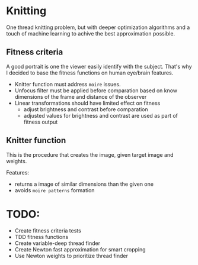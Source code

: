 # Knitting

One thread knitting problem, but with deeper optimization algorithms and a
touch of machine learning to achive the best approximation possible.

## Fitness criteria

A good portrait is one the viewer easily identify with the subject.
That's why I decided to base the fitness functions on human eye/brain features.

- Knitter function must address `moire` issues.
- Unfocus filter must be applied before comparation based on know dimensions of
  the frame and distance of the observer
- Linear transformations should have limited effect on fitness
    - adjust brightness and contrast before comparation
    - adjusted values for brightness and contrast are used as part of fitness
      output

## Knitter function

This is the procedure that creates the image, given target image and weights.

Features:

- returns a image of similar dimensions than the given one
- avoids `moire patterns` formation

# TODO:

- Create fitness criteria tests
- TDD fitness functions
- Create variable-deep thread finder
- Create Newton fast approximation for smart cropping
- Use Newton weights to prioritize thread finder
